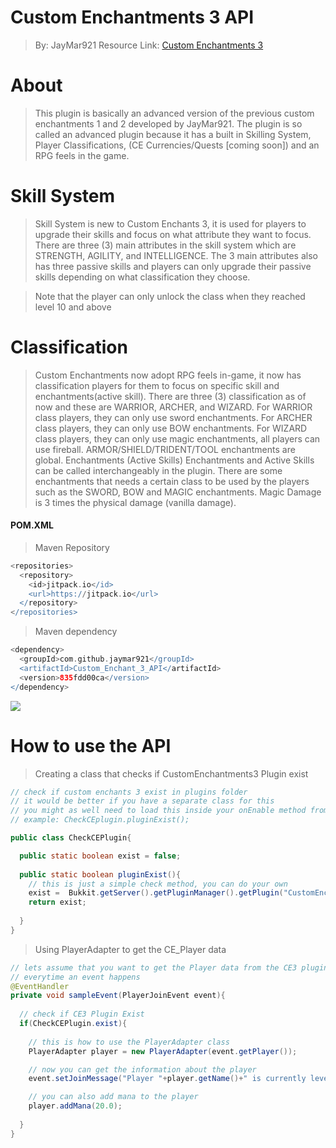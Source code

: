 # Custom Enchantments 3 API
> By: JayMar921
> Resource Link: [Custom Enchantments 3](https://www.spigotmc.org/resources/102275/)
# About
> This plugin is basically an advanced version of the previous custom enchantments 1 and 2 developed by JayMar921. The plugin is so called an advanced plugin because it has a built in Skilling System, Player Classifications, (CE Currencies/Quests [coming soon]) and an RPG feels in the game.​

# Skill System
> Skill System is new to Custom Enchants 3, it is used for players to upgrade their skills and focus on what attribute they want to focus. There are three (3) main attributes in the skill system which are STRENGTH, AGILITY, and INTELLIGENCE. The 3 main attributes also has three passive skills and players can only upgrade their passive skills depending on what classification they choose.

> Note that the player can only unlock the class when they reached level 10 and above

# Classification
> Custom Enchantments now adopt RPG feels in-game, it now has classification players for them to focus on specific skill and enchantments(active skill). There are three (3) classification as of now and these are WARRIOR, ARCHER, and WIZARD. For WARRIOR class players, they can only use sword enchantments. For ARCHER class players, they can only use BOW enchantments. For WIZARD class players, they can only use magic enchantments, all players can use fireball. ARMOR/SHIELD/TRIDENT/TOOL enchantments are global.
Enchantments (Active Skills)
Enchantments and Active Skills can be called interchangeably in the plugin. There are some enchantments that needs a certain class to be used by the players such as the SWORD, BOW and MAGIC enchantments. Magic Damage is 3 times the physical damage (vanilla damage).

#### POM.XML
> Maven Repository
```gradle
<repositories>
  <repository>
    <id>jitpack.io</id>
    <url>https://jitpack.io</url>
  </repository>
</repositories>
```
> Maven dependency
```gradle
<dependency>
  <groupId>com.github.jaymar921</groupId>
  <artifactId>Custom_Enchant_3_API</artifactId>
  <version>835fdd00ca</version>
</dependency>
```
[![](https://jitpack.io/v/jaymar921/Custom_Enchant_3_API.svg)](https://jitpack.io/#jaymar921/Custom_Enchant_3_API)
# How to use the API
> Creating a class that checks if CustomEnchantments3 Plugin exist
```java
// check if custom enchants 3 exist in plugins folder
// it would be better if you have a separate class for this
// you might as well need to load this inside your onEnable method from Plugin Main
// example: CheckCEplugin.pluginExist();

public class CheckCEPlugin{

  public static boolean exist = false;
  
  public static boolean pluginExist(){
    // this is just a simple check method, you can do your own
    exist =  Bukkit.getServer().getPluginManager().getPlugin("CustomEnchantments3") != null;
    return exist;
    
  }
}
```
> Using PlayerAdapter to get the CE_Player data
```java
// lets assume that you want to get the Player data from the CE3 plugin
// everytime an event happens
@EventHandler
private void sampleEvent(PlayerJoinEvent event){
  
  // check if CE3 Plugin Exist
  if(CheckCEPlugin.exist){
    
    // this is how to use the PlayerAdapter class
    PlayerAdapter player = new PlayerAdapter(event.getPlayer());

    // now you can get the information about the player
    event.setJoinMessage("Player "+player.getName()+" is currently level "+player.getSkills().LEVEL);

    // you can also add mana to the player
    player.addMana(20.0);
    
  }
}
```

